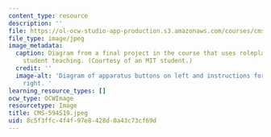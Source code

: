 ```yaml
---
content_type: resource
description: ''
file: https://ol-ocw-studio-app-production.s3.amazonaws.com/courses/cms-594-education-technology-studio-spring-2019/8c5f3ffc4f4f97e8428d0a43c73cf69d_CMS-594S19.jpeg
file_type: image/jpeg
image_metadata:
  caption: Diagram from a final project in the course that uses roleplaying to improve
    student teaching. (Courtesy of an MIT student.)
  credit: ''
  image-alt: 'Diagram of apparatus buttons on left and instructions for buttons on
    right. '
learning_resource_types: []
ocw_type: OCWImage
resourcetype: Image
title: CMS-594S19.jpeg
uid: 8c5f3ffc-4f4f-97e8-428d-0a43c73cf69d
---
```

